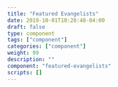 ```yaml
---
title: "Featured Evangelists"
date: 2019-10-01T10:28:48-04:00
draft: false
type: component
tags: ["component"]
categories: ["component"]
weight: 99
description: ""
component: "featured-evangelists"
scripts: []
---
```


